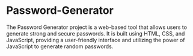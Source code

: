 # Password-Generator
The Password Generator project is a web-based tool that allows users to generate strong and secure passwords. It is built using HTML, CSS, and JavaScript, providing a user-friendly interface and utilizing the power of JavaScript to generate random passwords.
